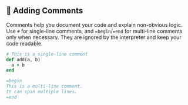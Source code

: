 ## 📝 Adding Comments
Comments help you document your code and explain non-obvious logic. Use `#` for single-line comments, and `=begin`/`=end` for multi-line comments only when necessary. They are ignored by the interpreter and keep your code readable.

```ruby
# This is a single-line comment
def add(a, b)
  a + b
end

=begin
This is a multi-line comment.
It can span multiple lines.
=end
```